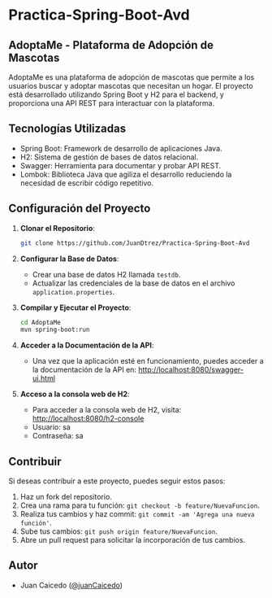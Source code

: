 # Practica-Spring-Boot-Avd

## AdoptaMe - Plataforma de Adopción de Mascotas
AdoptaMe es una plataforma de adopción de mascotas que permite a los usuarios buscar y adoptar mascotas que necesitan un hogar. El proyecto está desarrollado utilizando Spring Boot y H2 para el backend, y proporciona una API REST para interactuar con la plataforma.

## Tecnologías Utilizadas

- Spring Boot: Framework de desarrollo de aplicaciones Java.
- H2: Sistema de gestión de bases de datos relacional.
- Swagger: Herramienta para documentar y probar API REST.
- Lombok: Biblioteca Java que agiliza el desarrollo reduciendo la necesidad de escribir código repetitivo.

## Configuración del Proyecto

1. **Clonar el Repositorio**:
   ```bash
   git clone https://github.com/JuanDtrez/Practica-Spring-Boot-Avd
   ```

2. **Configurar la Base de Datos**:
    - Crear una base de datos H2 llamada `testdb`.
    - Actualizar las credenciales de la base de datos en el archivo `application.properties`.

3. **Compilar y Ejecutar el Proyecto**:
   ```bash
   cd AdoptaMe
   mvn spring-boot:run
   ```

4. **Acceder a la Documentación de la API**:
    - Una vez que la aplicación esté en funcionamiento, puedes acceder a la documentación de la API en: [http://localhost:8080/swagger-ui.html](http://localhost:8080/swagger-ui.html)

5. **Acceso a la consola web de H2**:
    - Para acceder a la consola web de H2, visita: [http://localhost:8080/h2-console](http://localhost:8080/h2-console)
    - Usuario: sa
    - Contraseña: sa

## Contribuir

Si deseas contribuir a este proyecto, puedes seguir estos pasos:

1. Haz un fork del repositorio.
2. Crea una rama para tu función: `git checkout -b feature/NuevaFuncion`.
3. Realiza tus cambios y haz commit: `git commit -am 'Agrega una nueva función'`.
4. Sube tus cambios: `git push origin feature/NuevaFuncion`.
5. Abre un pull request para solicitar la incorporación de tus cambios.

## Autor

- Juan Caicedo ([@juanCaicedo](https://github.com/JuanDtrez))
